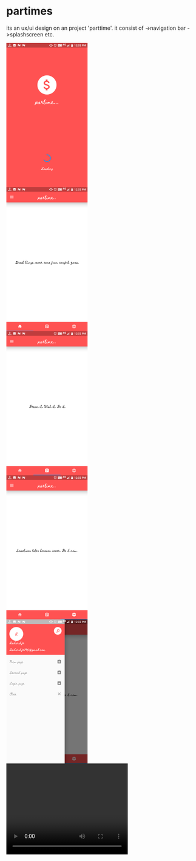 # partimes
its an ux/ui design on an project 'parttime'.
it consist of 
 ->navigation bar
 ->splashscreen etc.
 
 <div style="display:grid">
<img src="./screenshots/Screenshot_20190924-120349.png" height="380px"/>
<img src="./screenshots/Screenshot_20190924-120322.png" height="380px"/>
<img src="./screenshots/Screenshot_20190924-120333.png" height="380px"/>
<img src="./screenshots/Screenshot_20190924-120335.png" height="380px"/>
<img src="./screenshots/Screenshot_20190924-120342.png" height="380px"/>
</div>

<video width="320" height="240" controls>
  <source src="" type="video/mp4">
 </video>
